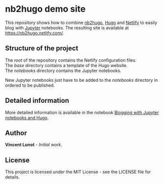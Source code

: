 # nb2hugo demo site

This repository shows how to combine [nb2hugo](https://github.com/vlunot/nb2hugo/), [Hugo](https://gohugo.io/) and [Netlify](https://www.netlify.com/) to easily blog with [Jupyter](https://jupyter.org/) notebooks.
The resulting site is available at https://nb2hugo.netlify.com/.

## Structure of the project

The *root* of the repository contains the Netlify configuration files.  
The *base* directory contains a template of the Hugo website.  
The *notebooks* directory contains the Jupyter notebooks.  

New Jupyter notebooks just have to be added to the *notebooks* directory in ordered to be published.

## Detailed information

More detailed information is available in the notebook [Blogging with Jupyter notebooks and Hugo](https://github.com/vlunot/nb2hugo-demo/blob/master/notebooks/blogging-with-jupyter-notebooks-and-hugo/blogging-with-jupyter-notebooks-and-hugo.ipynb).

## Author

**Vincent Lunot** - *Initial work*.

## License

This project is licensed under the MIT License - see the LICENSE file for details.
